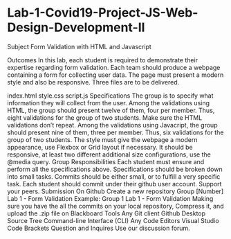 # Lab-1-Covid19-Project-JS-Web-Design-Development-II
Subject
Form Validation with HTML and Javascript

Outcomes
In this lab, each student is required to demonstrate their expertise regarding form validation. Each team should produce a webpage containing a form for collecting user data. The page must present a modern style and also be responsive. Three files are to be delivered.

index.html
style.css
script.js
Specifications
The group is to specify what information they will collect from the user.
Among the validations using HTML, the group should present twelve of them, four per member.
Thus, eight validations for the group of two students.
Make sure the HTML validations don’t repeat.
Among the validations using Javacript, the group should present nine of them, three per member.
Thus, six validations for the group of two students.
The style must give the webpage a modern appearance, use Flexbox or Grid layout if necessary.
It should be responsive, at least two different additional size configurations, use the @media query.
Group Responsibilities
Each student must ensure and perform all the specifications above.
Specifications should be broken down into small tasks.
Commits should be either small, or to fulfill a very specific task.
Each student should commit under their github user account.
Support your peers.
Submission
On Github
Create a new repository Group [Number] Lab 1 - Form Validation
Example: Group 1 Lab 1 - Form Validation
Making sure you have the all the commits on your local repository,
Compress it, and upload the .zip file on Blackboard
Tools
Any Git client
Github Desktop
Source Tree
Command-line Interface (CLI)
Any Code Editors
Visual Studio Code
Brackets
Question and Inquires
Use our discussion forum.
